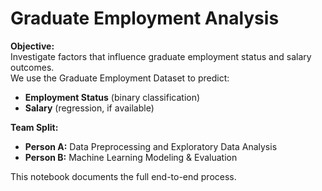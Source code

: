 # Graduate Employment Analysis

**Objective:**  
Investigate factors that influence graduate employment status and salary outcomes.  
We use the Graduate Employment Dataset to predict:
- **Employment Status** (binary classification)
- **Salary** (regression, if available)

**Team Split:**  
- **Person A:** Data Preprocessing and Exploratory Data Analysis  
- **Person B:** Machine Learning Modeling & Evaluation

This notebook documents the full end-to-end process.
